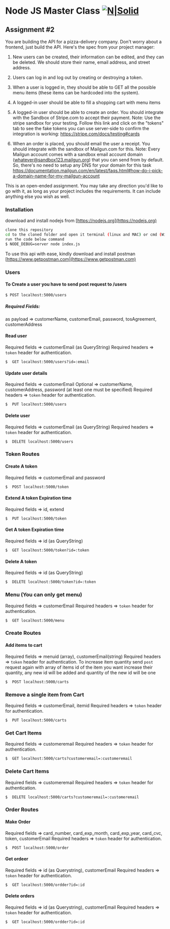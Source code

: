 # Node JS Master Class [![N|Solid](https://s3.amazonaws.com/thinkific-import/116598/cYiInJ14QTexS1zdpeTV_logo5.png)](https://pirple.thinkific.com)
## Assignment #2 
You are building the API for a pizza-delivery company. Don't worry about a frontend, just build the API. Here's the spec from your project manager: 

1. New users can be created, their information can be edited, and they can be deleted. We should store their name, email address, and street address.

2. Users can log in and log out by creating or destroying a token.

3. When a user is logged in, they should be able to GET all the possible menu items (these items can be hardcoded into the system). 

4. A logged-in user should be able to fill a shopping cart with menu items

5. A logged-in user should be able to create an order. You should integrate with the Sandbox of Stripe.com to accept their payment. Note: Use the stripe sandbox for your testing. Follow this link and click on the "tokens" tab to see the fake tokens you can use server-side to confirm the integration is working: https://stripe.com/docs/testing#cards

6. When an order is placed, you should email the user a receipt. You should integrate with the sandbox of Mailgun.com for this. Note: Every Mailgun account comes with a sandbox email account domain (whatever@sandbox123.mailgun.org) that you can send from by default. So, there's no need to setup any DNS for your domain for this task https://documentation.mailgun.com/en/latest/faqs.html#how-do-i-pick-a-domain-name-for-my-mailgun-account

This is an open-ended assignment. You may take any direction you'd like to go with it, as long as your project includes the requirements. It can include anything else you wish as well. 


### Installation

download and install nodejs from [https://nodejs.org](https://nodejs.org)
```sh
clone this repository
cd to the cloned folder and open it terminal (linux and MAC) or cmd (Windows)
run the code below command
$ NODE_DEBUG=server node index.js
```
To use this api with ease, kindly download and install postman [https://www.getpostman.com](https://www.getpostman.com)

### Users
#### To Create a user you have to send post request to /users
```
$ POST localhost:5000/users
```
##### Required Fields: 
as payload => customerName, customerEmail, password, tosAgreement, customerAddress

#### Read user 
Required fields => customerEmail (as QueryString) 
Required headers => `token` header for authentication. 
```
$  GET localhost:5000/users?id=:email
```

#### Update user details 
Required fields => customerEmail
Optional => customerName, customerAddress, password (at least one must be specified)
Required headers => `token` header for authentication. 
```
$  PUT localhost:5000/users
```

#### Delete user 
Required fields => customerEmail (as QueryString) 
Required headers => `token` header for authentication. 
```
$  DELETE localhost:5000/users
```

### Token Routes
#### Create A token 
Required fields => customerEmail and password
```
$  POST localhost:5000/token
```

#### Extend A token Expiration time 
Required fields => id, extend
```
$  PUT localhost:5000/token
```

#### Get A token Expiration time 
Required fields => id (as QueryString) 
```
$  GET localhost:5000/token?id=:token
```

#### Delete A token  
Required fields => id (as QueryString) 
```
$  DELETE localhost:5000/token?id=:token
```

### Menu (You can only get menu)
Required fields => customerEmail
Required headers => `token` header for authentication. 
```
$  GET localhost:5000/menu
```

### Create Routes

#### Add items to cart 
Required fields =>  menuid (array), customerEmail(string)
Required headers => `token` header for authentication.
To increase item quantity send `post` request again with array of items id of the item you want increase their quantity, any new id will be added and quantity of the new id will be one
```
$  POST localhost:5000/carts
```

### Remove a single item from Cart
Required fields => customerEmail, itemid
Required headers => `token` header for authentication. 
```
$  PUT localhost:5000/carts
```

### Get Cart Items
Required fields => customeremail
Required headers => `token` header for authentication. 
```
$  GET localhost:5000/carts?customeremail=:customeremail
```

### Delete Cart Items
Required fields => customeremail
Required headers => `token` header for authentication. 
```
$  DELETE localhost:5000/carts?customeremail=:customeremail
```

### Order Routes

#### Make Order
Required fields => card_number, card_exp_month, card_exp_year, card_cvc, token, customerEmail
Required headers => `token` header for authentication.
```
$  POST localhost:5000/order
```

#### Get ordeer
Required fields => id (as Querystring), customerEmail
Required headers => `token` header for authentication.
```
$  GET localhost:5000/ordder?id=:id
```

#### Delete orders 
Required fields => id (as Querystring), customerEmail
Required headers => `token` header for authentication.
```
$  GET localhost:5000/ordder?id=:id
```

